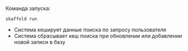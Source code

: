 

Команда запуска:

`skaffold run`

- Система кеширует данные поиска по запросу пользователя 
- Система сбрасывает кеш поиска при обновлении или добавлении новой записи в базу 